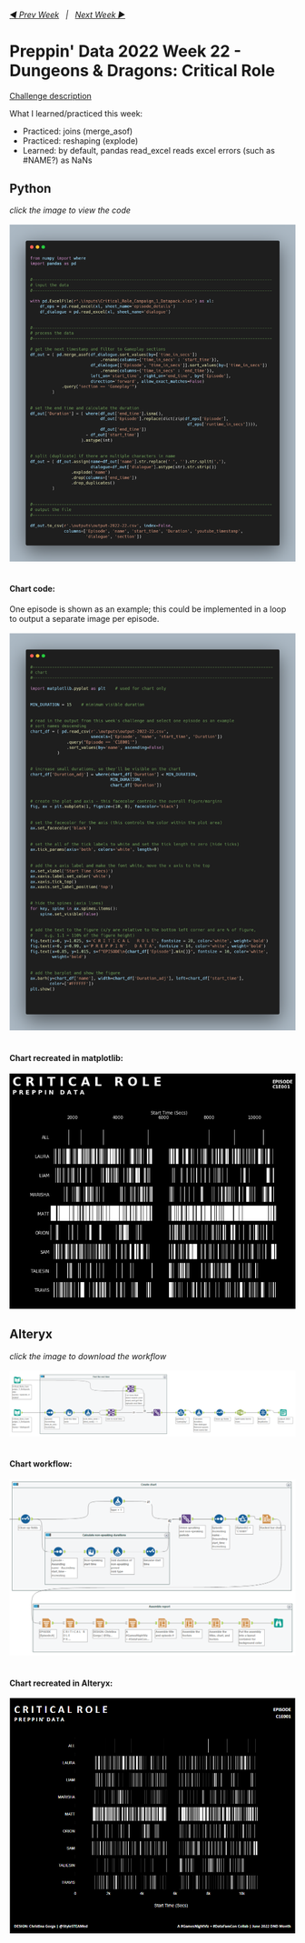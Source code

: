 <h6><a href="..\preppin-data-2022-21\README.md">◀  Prev Week</a>&nbsp;&nbsp;&nbsp;|&nbsp;&nbsp;&nbsp;<a href="..\preppin-data-2022-23\README.md">Next Week  ▶</a></h6>

# Preppin' Data 2022 Week 22 - Dungeons & Dragons: Critical Role

[Challenge description](https://preppindata.blogspot.com/2022/06/2022-week-22-dungeons-dragons-critical.html)

What I learned/practiced this week:
* Practiced: joins (merge_asof)
* Practiced: reshaping (explode)
* Learned: by default, pandas read_excel reads excel errors (such as #NAME?) as NaNs

## Python
<i>click the image to view the code</i><br>
<br>
<a href="preppin-data-2022-22.py">
<img src="img-python-code-2022-22.png?raw=true" alt="Python code">
</a><br>
<br>
#### Chart code:
One episode is shown as an example; this could be implemented in a loop to output a separate image per episode.<br>
<br>
<a href="preppin-data-2022-22.py">
<img src="img-python-code-2022-22-chart-code.png?raw=true" alt="Python code for creating the chart">
</a><br>
<br>

#### Chart recreated in matplotlib:
<img src="img-python-code-2022-22-chart-output.png?raw=true" alt="Chart recreated using Python (matplotlib)">
<br>

## Alteryx
<i>click the image to download the workflow</i><br>
<br>
<a href="preppin-data-2022-22.yxzp">
<img src="img-alteryx-2022-22.png?raw=true" alt="Alteryx workflow">
</a><br>
<br>

#### Chart workflow:
<a href="preppin-data-2022-22.yxzp">
<img src="img-alteryx-2022-22-chart-workflow.png?raw=true" alt="Alteryx workflow for creating the chart">
</a><br>
<br>

#### Chart recreated in Alteryx:
<img src="img-alteryx-2022-22-chart-output.png?raw=true" alt="Chart recreated using Alteryx">
